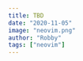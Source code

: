 ```yaml
---
title: TBD
date: "2020-11-05"
image: "neovim.png"
author: "Robby"
tags: ["neovim"]
---
```

<!---->
<!-- ## What is Vimspector? -->
<!---->
<!-- It is a debugger plugin for Vim and Neovim -->
<!---->
<!-- I am going to be using Java as an example in this article but I'll probably do ones for Python and JavaScript as well. -->
<!---->
<!-- ## Install -->
<!---->
<!-- ### Note -->
<!---->
<!-- You will need to have CoC installed I have a blog post and video for installing CoC here: -->
<!---->
<!-- [YouTube Video](https://www.youtube.com/watch?v=OXEVhnY621M) -->
<!---->
<!-- [Blog Post](https://www.chrisatmachine.com/Neovim/04-vim-coc/) -->
<!---->
<!-- - Install `coc-java` -->
<!---->
<!-- ## Commands -->
<!---->
<!-- ## Configuration -->
<!---->
<!-- ## Repo Links -->
<!---->
<!-- [coc-java](https://github.com/neoclide/coc-java) -->
